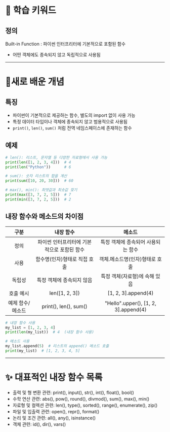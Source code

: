 # 🚀 학습 키워드

## 정의

Built-in Function : 파이썬 인터프리터에 기본적으로 포함된 함수

- 어떤 객체에도 종속되지 않고 독립적으로 사용됨

---

# 📝새로 배운 개념

## 특징

- 파이썬이 기본적으로 제공하는 함수, 별도의 import 없이 사용 가능
- 특정 데이터 타입이나 객체에 종속되지 않고 범용적으로 사용됨
- `print()`, `len()`, `sum()` 처럼 전역 네임스페이스에 존재하는 함수

## 예제

```python
# len(): 리스트, 문자열 등 다양한 자료형에서 사용 가능
print(len([1, 2, 3, 4]))  # 4
print(len("Python"))      # 6

# sum(): 숫자 리스트의 합을 계산
print(sum([10, 20, 30]))  # 60

# max(), min(): 최댓값과 최솟값 찾기
print(max([3, 7, 2, 5]))  # 7
print(min([3, 7, 2, 5]))  # 2
```

## 내장 함수와 메소드의 차이점

|       구분       |                 내장 함수                  |                메소드                |
| :--------------: | :----------------------------------------: | :----------------------------------: |
|       정의       | 파이썬 인터프리터에 기본적으로 포함된 함수 |  특정 객체에 종속되어 사용되는 함수  |
|       사용       |        함수명(인자)형태로 직접 호출        |    객체.메소드명(인자)형태로 호출    |
|      독립성      |         특정 객체에 종속되지 않음          |    특정 객체(자료형)에 속해 있음     |
|    호출 예시     |               len([1, 2, 3])               |         [1, 2, 3].append(4)          |
| 예제 함수/메소드 |           print(), len(), sum()            | "Hello".upper(), [1, 2, 3].append(4) |

```python
# 내장 함수 사용
my_list = [1, 2, 3, 4]
print(len(my_list))  # 4  (내장 함수 사용)

# 메소드 사용
my_list.append(5)  # 리스트의 append() 메소드 호출
print(my_list)  # [1, 2, 3, 4, 5]
```

---

# ✨ 대표적인 내장 함수 목록

- 출력 및 형 변환 관련: print(), input(), str(), int(), float(), bool()
- 수학 연산 관련: abs(), pow(), round(), divmod(), sum(), max(), min()
- 자료형 및 컬렉션 관련: len(), type(), sorted(), range(), enumerate(), zip()
- 파일 및 입출력 관련: open(), repr(), format()
- 논리 및 조건 관련: all(), any(), isinstance()
- 객체 관련: id(), dir(), vars()
